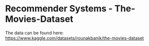 # Recommender Systems - The-Movies-Dataset

The data can be found here: https://www.kaggle.com/datasets/rounakbanik/the-movies-dataset
